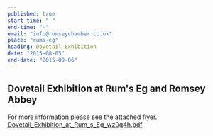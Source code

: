 ```yaml
---
published: true
start-time: "-"
end-time: "-"
email: "info@romseychamber.co.uk"
place: "rums-eg"
heading: Dovetail Exhibition
date: "2015-08-05"
end-date: "2015-09-06"
---
```



## Dovetail Exhibition at Rum's Eg and Romsey Abbey

For more information please see the attached flyer.
[ Dovetail_Exhibition_at_Rum_s_Eg_wz0g4h.pdf]( Dovetail_Exhibition_at_Rum_s_Eg_wz0g4h.pdf)
